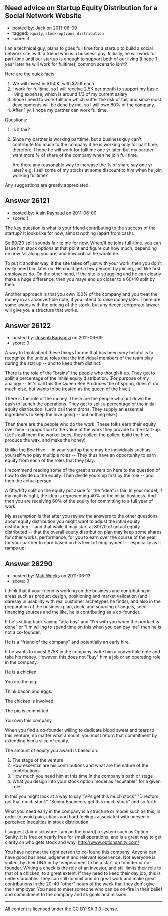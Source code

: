 ## Need advice on Startup Equity Distribution for a Social Network Website

- posted by: [Jack](https://stackexchange.com/users/-1/11127-jack) on 2011-06-09
- tagged: `equity`, `stock-options`, `distribution`
- score: 3

I an a technical guy, plans to goes full time for a startup to build a social network site, with a friend who is a business guy. Initially, he will work for part-time until our startup is enough to support both of our living (I hope 1 year later he will work for fulltime), common scenario isn't?

Here are the quick facts:

1. We will invest in $150K, with $75K each
2. I work for fulltime, so I will receive 2.5K per month to support my basic living expense, which is around 1/3 of my current salary
3. Since I need to work fulltime which suffer the risk of fail, and since most developments will be done by me, so I will own 80% of the company.
4. After 1 yr, I hope my partner can work fulltime.

Questions:

1. Is it fair?
2. Since my partner is working parttime, but a business guy can't contribute too much to the company if he is working only for part time, therefore, I hope he will work for fulltime one yr later. But my partner want more % of share of the company when he join full time. 

   Are there any reasonable way to increase the % of share say one yr later? e.g. I sell some of my stocks at some discount to him when he join working fulltime?

Any suggestions are greatly appreciated.


## Answer 26121

- posted by: [Alain Raynaud](https://stackexchange.com/users/-1/502-alain-raynaud) on 2011-06-09
- score: 1

The key question is what is your friend contributing to the success of the startup? It looks like for now, almost nothing (apart from cash).

So 80/20 split sounds fair to me for now. When/if he joins full-time, you can issue him stock options at that point and figure out how much, depending on how far along you are, and how critical he would be.

To put it another way, if the site takes off just with your work, then you don't really need him later on. He could get a few percent by joining, just like first employees do. On the other hand, if the site is struggling and he can clearly make a huge difference, then you maye end up closer to a 60/40 split by then.

Another approach is that you own 100% of the company and you treat the money in as a convertible note, if you intend to raise money later. There are some issues with the pricing of the stock, but any decent corporate lawyer will give you a structure that works.


## Answer 26122

- posted by: [Joseph Barisonzi](https://stackexchange.com/users/-1/8791-joseph-barisonzi) on 2011-06-09
- score: 0

A way to think about these things for me that has been very helpful is to recognize the unique roles that the individual members of the team play during the stat up -- and to keep them distinct. 

There is the role of the "brains" the people who though it up. They get to spliit a percentage of the initial equity distribution. (For purpose of my analogy -- let's call this the Queen Bee.Produces the offspring, doesn't do much else, but wants to be treated as the queen of the hive.)

There is the role of the money. These are the people who put down the cash to launch the operations. They get to split a percentage of the initial equity distribution. (Let's call them drons. They supply an essential ingredients to keep the hive going -- but nothing else.)

Then there are the people who do the work. These folks earn their equity over time in proportion to the value of the work they provide to the start-up. (Let's call them the worker bees, they collect the pollen, build the hive, produce the wax, and make the honey)

Unlike the Bee Hive -- in your startup there may be individuals such as yourself who play multiple roles -- They thus have an opportunity to earn equity from each of the roles that they play. 

I recommend reading some of the great answers on here to the question of how to divide up the equity. Then divide yours up first by the role -- and then the actual person. 

A fifty/fifty split on the equity put aside for the "idea" is fair. In your model, if my math is right, the idea is representing 40% of the initial business. And then you are receiving 60% of the equity for committing to a full year of work. 

My assumption is that after you review the answers to the other questions about equity distribution you might want to adjust the intial equity distribution -- and that while it may start at 80/20 of actual equity distributed -- that the overall equity distribution plan may keep some shares for other works, performance, for you to earn over the course of the year, for your partner to earn based on his level of employment -- especailly as it ramps up!  


## Answer 26290

- posted by: [Matt Weeks](https://stackexchange.com/users/-1/11200-matt-weeks) on 2011-06-13
- score: 0

I think that if your friend is working on the business and contributing in areas such as product design, positioning and market validation (and I daresay in usability with real customer archetypes he finds), and also in the preparation of the business plan, deck, and sourcing of angels, seed financing sources and the like, he is contributing as a co-founder.

If he's sitting back saying "atta boy" and "I'm with you when the product is done" or "I'm willing to spend time on this when you can pay me"  then he is not a co-founder.

He is a "friend of the company" and potentially an early hire.

If he wants to invest $75K in the company, write him a convertible note and take his money.  However, this does not "buy" him a job or an operating role in the company.

He is a chicken.

You are the pig.

Think bacon and eggs.

The chicken is involved.

The pig is committed.

You own this company.

When you find a co-founder willing to dedicate blood sweat and tears to this venture, no matter what amount, you must return that commitment by extending him a slice of equity.

The amount of equity you award is based on:
1) The stage of the venture
2) How essential are his contributions and what are the nature of the contributions
3) How much you need him at this time in the company's path or stage
4) What you design into your stock option model as "equitable" for a given role

In this you might look at a way to say "VPs get this much stock"  "Directors get that much stock" "Senior Engineers get this much stock" and so forth.

What you need early in the company is a structure or model such as this, in order to avoid pain, chaos and hard feelings associated with uneven or perceived inequities in stock distribution.

I suggest (fair disclosure: I am on the board) a system such as Option Sanity.  It is free or nearly free for small operations, and is a great way to get clarity on who gets stock and why.  http://www.optionsanity.com/

You have not met the right person to co-found this company.  Anyone can have good business judgement and relevant experience.  Not everyone is suited, by their DNA or by temperament to be a start-up founder or co-founder.  Writing a check is the role of an investor, and still limits their role to that of a chicken, to a great extent.  If they need to keep their day job, this is understandable. They can still commit and do great work and make great contributions in the 20-40 "other" hours of the week that they don't give their employer.  You need to meet someone who can be on-fire in their belief and commitment to the company and its goals and mission.  




---

All content is licensed under the [CC BY-SA 3.0 license](https://creativecommons.org/licenses/by-sa/3.0/).

